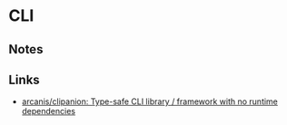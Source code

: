 # CLI

## Notes

## Links

- [arcanis/clipanion: Type-safe CLI library / framework with no runtime dependencies](https://github.com/arcanis/clipanion#-clipanion)
